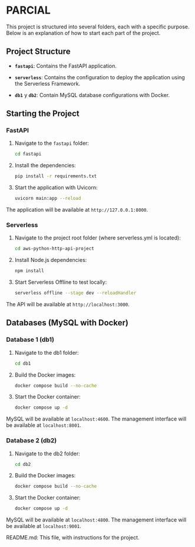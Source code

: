 # PARCIAL
This project is structured into several folders, each with a specific purpose. Below is an explanation of how to start each part of the project.

## Project Structure
- **`fastapi`**: Contains the FastAPI application.

- **`serverless`**: Contains the configuration to deploy the application using the Serverless Framework.

- **`db1`** y **`db2`**: Contain MySQL database configurations with Docker.

## Starting the Project
### FastAPI
1. Navigate to the `fastapi` folder:
   ```bash
   cd fastapi
2. Install the dependencies:
   ```bash
   pip install -r requirements.txt
3. Start the application with Uvicorn:
   ```bash
   uvicorn main:app --reload
The application will be available at `http://127.0.0.1:8000`.

### Serverless
1. Navigate to the project root folder (where serverless.yml is located):
   ```bash
   cd aws-python-http-api-project
2. Install Node.js dependencies:
   ```bash
   npm install
3. Start Serverless Offline to test locally:
   ```bash
   serverless offline --stage dev --reloadHandler
The API will be available at `http://localhost:3000`.

## Databases (MySQL with Docker)
### Database 1 (db1)
1. Navigate to the db1 folder:
   ```bash
   cd db1
   
2. Build the Docker images:
   ```bash
   docker compose build --no-cache

3. Start the Docker container:
   ```bash
   docker compose up -d
   
MySQL will be available at `localhost:4600`.
The management interface will be available at `localhost:8001`.

### Database 2 (db2)
1. Navigate to the db2 folder:
   ```bash
   cd db2
   
2. Build the Docker images:
   ```bash
   docker compose build --no-cache

3. Start the Docker container:
   ```bash
   docker compose up -d
   
MySQL will be available at `localhost:4800`.
The management interface will be available at `localhost:9001`.

README.md: This file, with instructions for the project.
